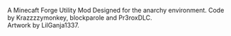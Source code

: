 A Minecaft Forge Utility Mod Designed for the anarchy environment.
Code by Krazzzzymonkey, blockparole and Pr3roxDLC.  
Artwork by LilGanja1337.
